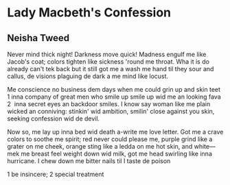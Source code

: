 # Lady Macbeth's Confession
## Neisha Tweed
Never mind thick night! Darkness move quick!
Madness engulf me like Jacob's coat;
colors tighten like sickness 'round me throat.
Wha it is do already can't tek back
but it still got me a wash me hand
til they sour and callus, de visions
plaguing de dark a me mind like locust.

Me conscience no business dem days
when me could grin up and skin teet 1
inna company of great men
who smile up smile up wid me
an looking fava 2  inna secret eyes an backdoor smiles.
I know say woman like me plain wicked an conniving:
stinkin' wid ambition, smilin' close against you skin,
seeking confession wid de devil.

Now so, me lay up inna bed wid death
a-write me love letter. Got me
a crave colors to soothe me spirit;
red never could please me,
purple grind like a grater on me cheek,
orange sting like a ledda on me hot skin,
and white—mek me breast feel weight down
wid milk, got me head swirling like inna hurricane.
I chew down me bitter nails til I taste de poison

1 be insincere; 2 special treatment